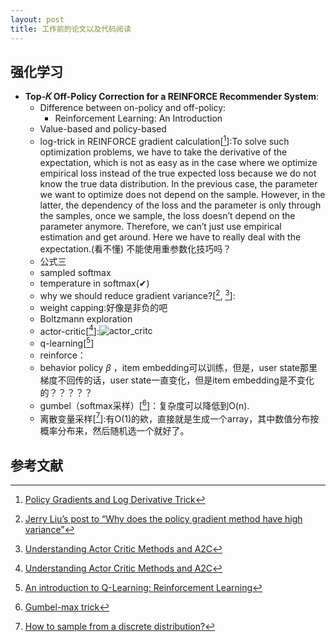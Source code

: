 ```yaml
---
layout: post
title: 工作前的论文以及代码阅读 
---
```


## 强化学习

* **Top-𝐾 Off-Policy Correction for a REINFORCE Recommender System**:
  * Difference between on-policy and off-policy:
    * Reinforcement Learning: An Introduction
  * Value-based and policy-based
  * log-trick in REINFORCE gradient calculation[[^1]]:To solve such optimization problems, we have to take the derivative of the expectation, which is not as easy as in the case where we optimize empirical loss instead of the true expected loss because we do not know the true data distribution. In the previous case, the parameter we want to optimize does not depend on the sample. However, in the latter, the dependency of the loss and the parameter is only through the samples, once we sample, the loss doesn’t depend on the parameter anymore. Therefore, we can’t just use empirical estimation and get around. Here we have to really deal with the expectation.(看不懂) 不能使用重参数化技巧吗？
  * 公式三
  * sampled softmax
  * temperature in softmax(✔)
  * why we should reduce gradient variance?[[^3], [^4]]:
  * weight capping:好像是非负的吧
  * Boltzmann exploration
  * actor-critic[[^4]]:![actor_critc]({{site.baseurl}}/images/rf/actor_critic.png)
  * q-learning[[^2]]
  * reinforce：
  * behavior policy $\beta$ ，item embedding可以训练，但是，user state那里梯度不回传的话，user state一直变化，但是item embedding是不变化的？？？？？
  * gumbel（softmax采样）[[^5]]：复杂度可以降低到O(n).
  * 离散变量采样[[^6]]:有O(1)的欸，直接就是生成一个array，其中数值分布按概率分布来，然后随机选一个就好了。

## 参考文献

[^1]: [Policy Gradients and Log Derivative Trick](https://medium.com/@aminamollaysa/policy-gradients-and-log-derivative-trick-4aad962e43e0)
[^2]: [An introduction to Q-Learning: Reinforcement Learning](https://blog.floydhub.com/an-introduction-to-q-learning-reinforcement-learning/)
[^3]: [Jerry Liu’s post to “Why does the policy gradient method have high variance”](https://www.quora.com/unanswered/Why-does-the-policy-gradient-method-have-a-high-variance)
[^4]: [Understanding Actor Critic Methods and A2C](https://towardsdatascience.com/understanding-actor-critic-methods-931b97b6df3f)
[^5]: [Gumbel-max trick](https://timvieira.github.io/blog/post/2014/07/31/gumbel-max-trick/)
[^6]: [How to sample from a discrete distribution?](https://stats.stackexchange.com/questions/67911/how-to-sample-from-a-discrete-distribution)